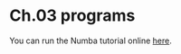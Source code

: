 # Ch.03 programs
You can run the Numba tutorial online [here](https://mybinder.org/v2/gh/com-py/intro/main?urlpath=tree/ch03/p8-numba.ipynb).
